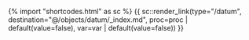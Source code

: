 {% import "shortcodes.html" as sc %}
{{ sc::render_link(type="/datum", destination="@/objects/datum/_index.md", proc=proc | default(value=false), var=var | default(value=false)) }}